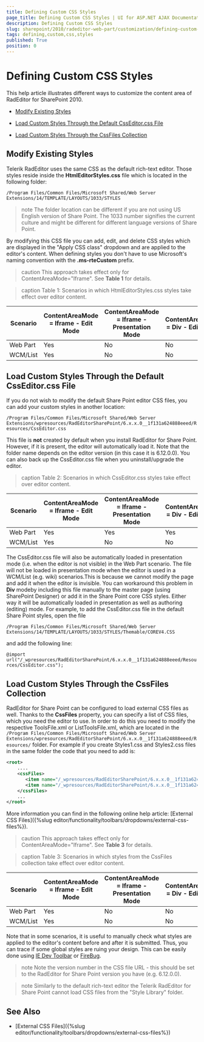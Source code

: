 ```yaml
---
title: Defining Custom CSS Styles
page_title: Defining Custom CSS Styles | UI for ASP.NET AJAX Documentation
description: Defining Custom CSS Styles
slug: sharepoint/2010/radeditor-web-part/customization/defining-custom-css-styles
tags: defining,custom,css,styles
published: True
position: 0
---
```


# Defining Custom CSS Styles

This help article illustrates different ways to customize the content area of RadEditor for SharePoint 2010.

* [Modify Existing Styles](#modify-existing-styles)

* [Load Custom Styles Through the Default CssEditor.css File](#load-custom-styles-through-the-default-csseditorcss-file)

* [Load Custom Styles Through the CssFiles Collection](#load-custom-styles-through-the-cssfiles-collection)

## Modify Existing Styles

Telerik RadEditor uses the same CSS as the default rich-text editor. Those styles reside inside the **HtmlEditorStyles.css** file which is located in the following folder:

`/Program Files/Common Files/Microsoft Shared/Web Server Extensions/14/TEMPLATE/LAYOUTS/1033/STYLES`

>note The folder location can be different if you are not using US English version of Share Point. The 1033 number signifies the current culture and might be different for different language versions of Share Point.
>


By modifying this CSS file you can add, edit, and delete CSS styles which are displayed in the "Apply CSS class" dropdown and are applied to the editor's content. When defining styles you don't have to use Microsoft's naming convention with the **.ms-rteCustom** prefix.

>caution This approach takes effect only for ContentAreaMode="Iframe". See **Table 1** for details.

>caption Table 1: Scenarios in which HtmlEditorStyles.css styles take effect over editor content.

| Scenario | ContentAreaMode = Iframe - Edit Mode | ContentAreaMode = Iframe - Presentation Mode | ContentAreaMode = Div - Edit Mode | ContentAreaMode = Div - Presentation Mode |
| ------ | ------ | ------ | ------ | ------ |
|Web Part|Yes|No|No|No|
|WCM/List|Yes|No|No|No|

## Load Custom Styles Through the Default CssEditor.css File

If you do not wish to modify the default Share Point editor CSS files, you can add your custom styles in another location:

`/Program Files/Common Files/Microsoft Shared/Web Server Extensions/wpresources/RadEditorSharePoint/6.x.x.0__1f131a624888eeed/Resources/CssEditor.css`

This file is **not** created by default when you install RadEditor for Share Point. However, if it is present, the editor will automatically load it. Note that the folder name depends on the editor version (in this case it is 6.12.0.0). You can also back up the CssEditor.css file when you uninstall/upgrade the editor.


>caption  Table 2: Scenarios in which CssEditor.css styles take effect over editor content. 

| Scenario | ContentAreaMode = Iframe - Edit Mode | ContentAreaMode = Iframe - Presentation Mode | ContentAreaMode = Div - Edit Mode | ContentAreaMode = Div - Presentation Mode |
| ------ | ------ | ------ | ------ | ------ |
|Web Part|Yes|Yes|Yes|Yes|
|WCM/List|Yes|No|No|No|

The CssEditor.css file will also be automatically loaded in presentation mode (i.e. when the editor is not visible) in the Web Part scenario. The file will not be loaded in presentation mode when the editor is used in a WCM/List (e.g. wiki) scenarios.This is because we cannot modify the page and add it when the editor is invisible. You can workaround this problem in **Div** modeby including this file manually to the master page (using SharePoint Designer) or add it in the Share Point core CSS styles. Either way it will be automatically loaded in presentation as well as authoring (editing) mode. For example, to add the CssEditor.css file in the default Share Point styles, open the file

`/Program Files/Common Files/Microsoft Shared/Web Server Extensions/14/TEMPLATE/LAYOUTS/1033/STYLES/Themable/COREV4.CSS`

and add the following line:

`@import url("/_wpresources/RadEditorSharePoint/6.x.x.0__1f131a624888eeed/Resources/CssEditor.css");`

## Load Custom Styles Through the CssFiles Collection

RadEditor for Share Point can be configured to load external CSS files as well. Thanks to the **CssFiles** property, you can specify a list of CSS files, which you need the editor to use. In order to do this you need to modify the respective ToolsFile.xml or ListToolsFile.xml, which are located in the `/Program Files/Common Files/Microsoft Shared/Web Server Extensions/wpresources/RadEditorSharePoint/6.x.x.0__1f131a624888eeed/Resources/` folder. For example if you create Styles1.css and Styles2.css files in the same folder the code that you need to add is:

````XML
<root>
    ....
    <cssFiles>
       <item name="/_wpresources/RadEditorSharePoint/6.x.x.0__1f131a624888eeed/Resources/Styles1.css" />
       <item name="/_wpresources/RadEditorSharePoint/6.x.x.0__1f131a624888eeed/Resources/Styles2.css" />
    </cssFiles>
    ...
</root>
````



More information you can find in the following online help article: [External CSS Files]({%slug editor/functionality/toolbars/dropdowns/external-css-files%}).

>caution This approach takes effect only for ContentAreaMode="Iframe". See **Table 3** for details.

>caption  Table 3: Scenarios in which styles from the CssFiles collection take effect over editor content. 

| Scenario | ContentAreaMode = Iframe - Edit Mode | ContentAreaMode = Iframe - Presentation Mode | ContentAreaMode = Div - Edit Mode | ContentAreaMode = Div - Presentation Mode |
| ------ | ------ | ------ | ------ | ------ |
|Web Part|Yes|No|No|No|
|WCM/List|Yes|No|No|No|

Note that in some scenarios, it is useful to manually check what styles are applied to the editor's content before and after it is submitted. Thus, you can trace if some global styles are ruing your design. This can be easily done using [IE Dev Toolbar](https://www.microsoft.com/downloads/details.aspx?familyid=e59c3964-672d-4511-bb3e-2d5e1db91038&displaylang=en) or [FireBug](http://getfirebug.com/).

>note Note the version number in the CSS file URL - this should be set to the RadEditor for Share Point version you have (e.g. 6.12.0.0).

>note Similarly to the default rich-text editor the Telerik RadEditor for Share Point cannot load CSS files from the "Style Library" folder.

## See Also

* [External CSS Files]({%slug editor/functionality/toolbars/dropdowns/external-css-files%})
